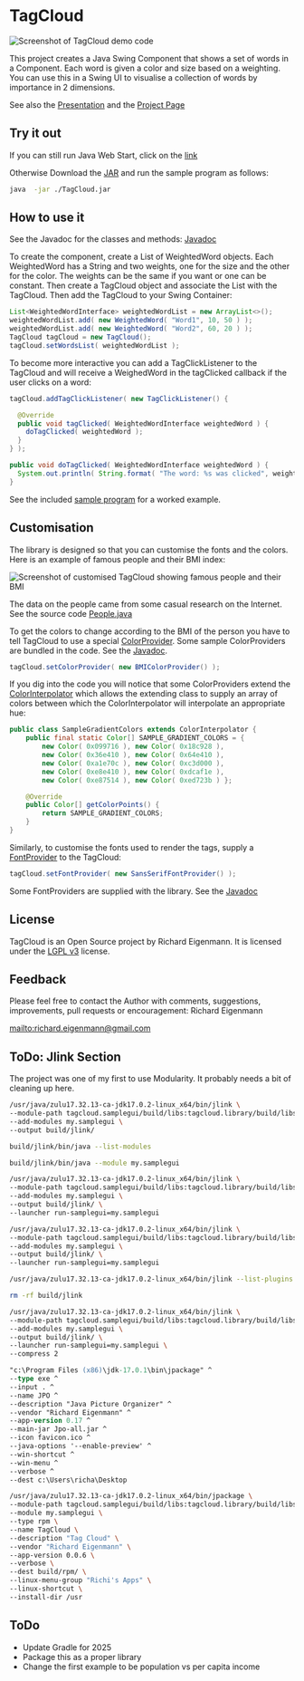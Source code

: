 # TagCloud

![Screenshot of TagCloud demo code](http://richardeigenmann.github.io/TagCloud/images/Screenshot1.png)

This project creates a Java Swing Component that shows a set of words in a Component. Each word is given a color and size based on a weighting. You can use this in a Swing UI to visualise a collection of words by importance in 2 dimensions.

See also the [Presentation](http://richardeigenmann.github.io/TagCloud/presentation.html) and the [Project Page](http://richardeigenmann.github.io/TagCloud)

## Try it out

If you can still run Java Web Start, click on the  [link](http://richardeigenmann.github.io/TagCloud/TagCloud.jnlp)

Otherwise Download the [JAR](https://github.com/richardeigenmann/TagCloud/raw/refs/heads/gh-pages/TagCloud.jar) and run the sample program as follows:

```Bash
java  -jar ./TagCloud.jar
```

## How to use it

See the Javadoc for the classes and methods: [Javadoc](http://richardeigenmann.github.io/TagCloud/javadoc)

To create the component, create a List of WeightedWord objects. Each WeightedWord has a String and two weights, one for the size and the other for the color. The weights can be the same if you want or one can be constant. Then create a TagCloud object and associate the List<WeighetdWord> with the TagCloud.
Then add the TagCloud to your Swing Container:

```Java
List<WeightedWordInterface> weightedWordList = new ArrayList<>();
weightedWordList.add( new WeightedWord( "Word1", 10, 50 ) );
weightedWordList.add( new WeightedWord( "Word2", 60, 20 ) );
TagCloud tagCloud = new TagCloud();
tagCloud.setWordsList( weightedWordList );
```

To become more interactive you can add a TagClickListener to the TagCloud and will receive a WeighedWord in the tagClicked callback if the user clicks on a word:

```Java
tagCloud.addTagClickListener( new TagClickListener() {

  @Override
  public void tagClicked( WeightedWordInterface weightedWord ) {
    doTagClicked( weightedWord );
  }
} );

public void doTagClicked( WeightedWordInterface weightedWord ) {
  System.out.println( String.format( "The word: %s was clicked", weightedWord.getWord() ) );
}
```

See the included [sample program](https://github.com/richardeigenmann/TagCloud/blob/master/src/main/java/org/TagCloud/Sample/SampleTagCloud.java) for a worked example.

## Customisation

The library is designed so that you can customise the fonts and the colors. Here is an example of famous people and their BMI index:

![Screenshot of customised TagCloud showing famous people and their BMI](http://richardeigenmann.github.io/TagCloud/images/Screenshot2.png)

The data on the people came from some casual research on the Internet. See the source code [People.java](https://github.com/richardeigenmann/TagCloud/blob/master/src/main/java/org/TagCloud/Sample/People.java)

To get the colors to change according to the BMI of the person you have to tell TagCloud to use a special [ColorProvider](http://richardeigenmann.github.io/TagCloud/javadoc/org/TagCloud/ColorProvider.html). Some sample ColorProviders are bundled in the code. See the [Javadoc](http://richardeigenmann.github.io/TagCloud/javadoc/org/TagCloud/ColorProviders/package-summary.html).

```Java
tagCloud.setColorProvider( new BMIColorProvider() );
```

If you dig into the code you will notice that some ColorProviders extend the [ColorInterpolator](http://richardeigenmann.github.io/TagCloud/javadoc/org/TagCloud/ColorInterpolator.html) which allows the extending class to supply an array of colors between which the ColorInterpolator will interpolate an appropriate hue:

```Java
public class SampleGradientColors extends ColorInterpolator {
    public final static Color[] SAMPLE_GRADIENT_COLORS = { 
        new Color( 0x099716 ), new Color( 0x18c928 ),
        new Color( 0x36e410 ), new Color( 0x64e410 ), 
        new Color( 0xa1e70c ), new Color( 0xc3d000 ), 
        new Color( 0xe8e410 ), new Color( 0xdcaf1e ),
        new Color( 0xe87514 ), new Color( 0xed723b ) };

    @Override
    public Color[] getColorPoints() {
        return SAMPLE_GRADIENT_COLORS;
    }
}
```

Similarly, to customise the fonts used to render the tags, supply a [FontProvider](http://richardeigenmann.github.io/TagCloud/javadoc/org/TagCloud/FontProvider.html) to the TagCloud:

```Java
tagCloud.setFontProvider( new SansSerifFontProvider() );
```

Some FontProviders are supplied with the library. See the [Javadoc](http://richardeigenmann.github.io/TagCloud/javadoc/org/TagCloud/FontProviders/package-summary.html)

## License

TagCloud is an Open Source project by Richard Eigenmann.
It is licensed under the <a href="https://github.com/richardeigenmann/TagCloud/blob/master/license.txt">LGPL v3</a> license.

## Feedback

Please feel free to contact the Author with comments, suggestions, improvements, pull requests or encouragement:
Richard Eigenmann

<mailto:richard.eigenmann@gmail.com>

## ToDo: Jlink Section

The project was one of my first to use Modularity. It probably needs a bit of cleaning up here.

```Bash
/usr/java/zulu17.32.13-ca-jdk17.0.2-linux_x64/bin/jlink \
--module-path tagcloud.samplegui/build/libs:tagcloud.library/build/libs \
--add-modules my.samplegui \
--output build/jlink/

build/jlink/bin/java --list-modules

build/jlink/bin/java --module my.samplegui

/usr/java/zulu17.32.13-ca-jdk17.0.2-linux_x64/bin/jlink \
--module-path tagcloud.samplegui/build/libs:tagcloud.library/build/libs \
--add-modules my.samplegui \
--output build/jlink/ \
--launcher run-samplegui=my.samplegui

/usr/java/zulu17.32.13-ca-jdk17.0.2-linux_x64/bin/jlink \
--module-path tagcloud.samplegui/build/libs:tagcloud.library/build/libs \
--add-modules my.samplegui \
--output build/jlink/ \
--launcher run-samplegui=my.samplegui

/usr/java/zulu17.32.13-ca-jdk17.0.2-linux_x64/bin/jlink --list-plugins

rm -rf build/jlink

/usr/java/zulu17.32.13-ca-jdk17.0.2-linux_x64/bin/jlink \
--module-path tagcloud.samplegui/build/libs:tagcloud.library/build/libs \
--add-modules my.samplegui \
--output build/jlink/ \
--launcher run-samplegui=my.samplegui \
--compress 2
```

```ps
"c:\Program Files (x86)\jdk-17.0.1\bin\jpackage" ^
--type exe ^
--input . ^
--name JPO ^
--description "Java Picture Organizer" ^
--vendor "Richard Eigenmann" ^
--app-version 0.17 ^
--main-jar Jpo-all.jar ^
--icon favicon.ico ^
--java-options '--enable-preview' ^
--win-shortcut ^
--win-menu ^
--verbose ^
--dest c:\Users\richa\Desktop
```

```bash
/usr/java/zulu17.32.13-ca-jdk17.0.2-linux_x64/bin/jpackage \
--module-path tagcloud.samplegui/build/libs:tagcloud.library/build/libs \
--module my.samplegui \
--type rpm \
--name TagCloud \
--description "Tag Cloud" \
--vendor "Richard Eigenmann" \
--app-version 0.0.6 \
--verbose \
--dest build/rpm/ \
--linux-menu-group "Richi's Apps" \
--linux-shortcut \
--install-dir /usr
```

## ToDo

- Update Gradle for 2025
- Package this as a proper library
- Change the first example to be population vs per capita income
